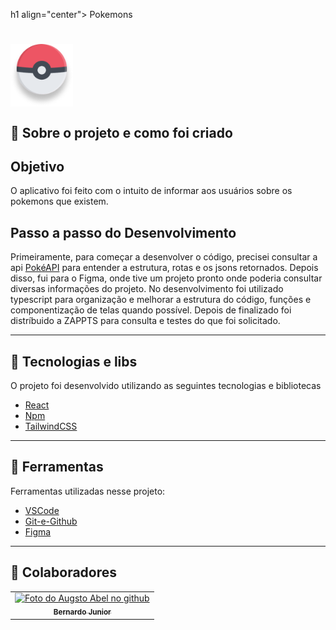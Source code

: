 h1 align="center">
    <tittle>Pokemons</tittle>
       
<h1 >
<img align="center" src="https://github.com/Bernardo-Junior/pokedex/blob/main/src/assets/icons/pokeball.png" width="100px;" alt="exemplo imagem"> 


## 💬️ Sobre o projeto e como foi criado

## Objetivo

O aplicativo foi feito com o intuito de informar aos usuários sobre os pokemons que existem.

## Passo a passo do Desenvolvimento

Primeiramente, para começar a desenvolver o código, precisei consultar a api [PokéAPI](https://www.pokemon.com/br/) para entender a estrutura, rotas e os jsons retornados. Depois disso, fui para o Figma, onde tive um projeto pronto onde poderia consultar diversas informações do projeto. No desenvolvimento foi utilizado typescript para organização e melhorar a estrutura do código, funções e componentização de telas quando possível. Depois de finalizado foi distríbuido a ZAPPTS para consulta e testes do que foi solicitado.

---

## 🚀 Tecnologias e libs

O projeto foi desenvolvido utilizando as seguintes tecnologias e bibliotecas

- [React](https://pt-br.reactjs.org/)
- [Npm](https://www.npmjs.com/)
- [TailwindCSS](https://tailwindcss.com/)


---

## 🔧️ Ferramentas

Ferramentas utilizadas nesse projeto:

- [VSCode](https://code.visualstudio.com/)
- [Git-e-Github](https://github.com/)
- [Figma](https://www.figma.com)

---

## 🤝 Colaboradores

<table>
  <tr>
    <td align="center">
      <a href="#">
        <img src="https://avatars.githubusercontent.com/u/58345704?s=400&u=b9eb4d4441dad2370c5f9daa4ad4722269458d28&v=4" width="100px;" alt="Foto do Augsto Abel no github"/><br>
        <sub>
          <b>Bernardo Junior</b>
        </sub>
      </a>
       </td>
    </tr> 
 </table>